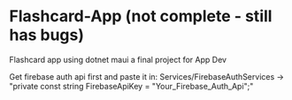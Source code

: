 # Flashcard-App (not complete - still has bugs)

Flashcard app using dotnet maui a final project for App Dev

Get firebase auth api first and paste it in:
Services/FirebaseAuthServices -> "private const string FirebaseApiKey = "Your_Firebase_Auth_Api";"
